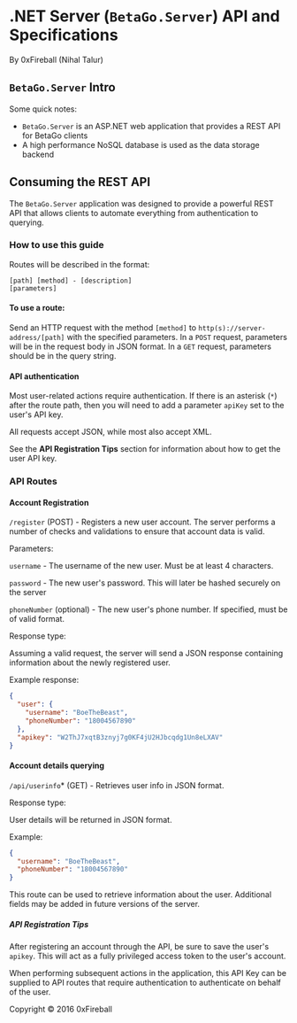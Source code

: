 
# .NET Server (`BetaGo.Server`) API and Specifications

By 0xFireball (Nihal Talur)

## `BetaGo.Server` Intro

Some quick notes:

- `BetaGo.Server` is an ASP.NET web application that provides
a REST API for BetaGo clients
- A high performance NoSQL database is used as the data storage backend

## Consuming the REST API

The `BetaGo.Server` application was designed to provide a powerful REST API
that allows clients to automate everything from authentication to querying.

### How to use this guide

Routes will be described in the format:

```text
[path] [method] - [description]
[parameters]
```

#### To use a route:

Send an HTTP request with the method `[method]` to `http(s)://server-address/[path]`
with the specified parameters. In a `POST` request, parameters will be in the request
body in JSON format. In a `GET` request, parameters should be in the query string.

#### API authentication

Most user-related actions require authentication. If there is an asterisk (`*`) after
the route path, then you will need to add a parameter `apiKey` set to the user's API key.

All requests accept JSON, while most also accept XML.

See the **API Registration Tips** section for information about how to get the user API key.

### API Routes

#### Account Registration

`/register` (POST) - Registers a new user account. The server
performs a number of checks and validations to ensure that account data is valid.

Parameters:

`username` - The username of the new user. Must be at least 4 characters.

`password` - The new user's password. This will later be hashed securely on the server

`phoneNumber` (optional) - The new user's phone number. If specified, must be of valid format.

Response type:

Assuming a valid request, the server will send a JSON response containing
information about the newly registered user.

Example response:

```json
{
  "user": {
    "username": "BoeTheBeast",
    "phoneNumber": "18004567890"
  },
  "apikey": "W2ThJ7xqtB3znyj7g0KF4jU2HJbcqdg1Un8eLXAV"
}
```

#### Account details querying

`/api/userinfo`* (GET) - Retrieves user info in JSON format.

Response type:

User details will be returned in JSON format.

Example:

```json
{
  "username": "BoeTheBeast",
  "phoneNumber": "18004567890"
}
```

This route can be used to retrieve information about the user. Additional fields may be
added in future versions of the server.

##### API Registration Tips

After registering an account through the API, be sure to save the user's `apikey`.
This will act as a fully privileged access token to the user's account. 

When performing subsequent actions in the application, this API Key can be
supplied to API routes that require authentication to authenticate on behalf
of the user.

Copyright &copy; 2016 0xFireball